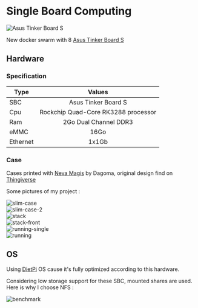 # Single Board Computing
![Asus Tinker Board S](../pictures/asus-tinker-logo.png)

New docker swarm with 8 [Asus Tinker Board S](https://www.asus.com/us/Single-Board-Computer/Tinker-Board-S/)  
  
## Hardware
  
### Specification
  
| Type | Values |
|----------|:---------:|
| SBC | Asus Tinker Board S |
| Cpu | Rockchip Quad-Core RK3288 processor |
| Ram | 2Go Dual Channel DDR3 |
| eMMC | 16Go |
| Ethernet | 1x1Gb |
  
### Case
  
Cases printed with [Neva Magis](https://dagoma.fr/neva-magis.html) by Dagoma, original design find on [Thingiverse](https://www.thingiverse.com/thing:3352189)  
  
Some pictures of my project :  

![slim-case](../pictures/SBC/hardware/slim-case.png)  
![slim-case-2](../pictures/SBC/hardware/slim-case-2.png)  
![stack](../pictures/SBC/hardware/stack.png)  
![stack-front](../pictures/SBC/hardware/stack-front.png)  
![running-single](../pictures/SBC/hardware/running-single.png)  
![running](../pictures/SBC/hardware/running.png)  
  
## OS
  
Using [DietPi](https://dietpi.com/) OS cause it's fully optimized according to this hardware.  
  
Considering low storage support for these SBC, mounted shares are used. Here is why I choose NFS :  
  
![benchmark](../pictures/SBC/bencmark.png)